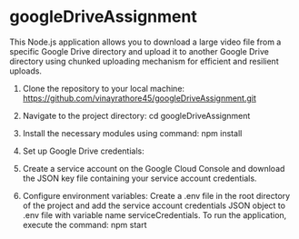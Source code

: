 # googleDriveAssignment

This Node.js application allows you to download a large video file from a specific Google Drive directory and upload it to another Google Drive directory using chunked uploading mechanism for efficient and resilient uploads.

1. Clone the repository to your local machine: https://github.com/vinayrathore45/googleDriveAssignment.git
2. Navigate to the project directory: cd googleDriveAssignment
3. Install the necessary modules using command: npm install 

4. Set up Google Drive credentials:

5. Create a service account on the Google Cloud Console and download the JSON key file containing your service account credentials.
6. Configure environment variables: Create a .env file in the root directory of the project and add the service account credentials JSON object to .env file with variable name serviceCredentials.
To run the application, execute the  command: npm start
